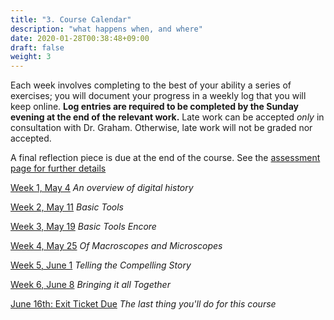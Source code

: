 ```yaml
---
title: "3. Course Calendar"
description: "what happens when, and where"
date: 2020-01-28T00:38:48+09:00
draft: false
weight: 3
---
```


Each week involves completing to the best of your ability a series of exercises; you will document your progress in a weekly log that you will keep online. **Log entries are required to be completed by the Sunday evening at the end of the relevant work.** Late work can be accepted *only* in consultation with Dr. Graham. Otherwise, late work will not be graded nor accepted.

A final reflection piece is due at the end of the course. See the [assessment page for further details](docs/4-assessment)

[Week 1, May 4](/week/1/instructions) *An overview of digital history*

[Week 2, May 11](/week/2/instructions) *Basic Tools*

[Week 3, May 19](/week/3/instructions) *Basic Tools Encore*

[Week 4, May 25](/week/4/instructions) *Of Macroscopes and Microscopes*

[Week 5, June 1](/week/5/instructions) *Telling the Compelling Story*

[Week 6, June 8](/week/6/instructions) *Bringing it all Together*

[June 16th: Exit Ticket Due](/week/6-5/instructions) *The last thing you'll do for this course*
